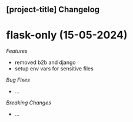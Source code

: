 ## [project-title] Changelog

<a name="flask-only"></a>
# flask-only (15-05-2024)

*Features*
* removed b2b and django
* setup env vars for sensitive files

*Bug Fixes*
* ...

*Breaking Changes*
* ...
